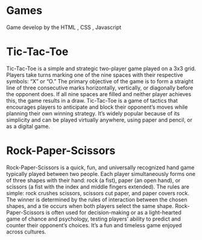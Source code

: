 # Games
Game develop by the HTML , CSS , Javascript 
<h1>Tic-Tac-Toe</h1>
Tic-Tac-Toe is a simple and strategic two-player game played on a 3x3 grid. Players take turns marking one of the nine spaces with their respective symbols: “X” or “O.” The primary objective of the game is to form a straight line of three consecutive marks horizontally, vertically, or diagonally before the opponent does. If all nine spaces are filled and neither player achieves this, the game results in a draw. Tic-Tac-Toe is a game of tactics that encourages players to anticipate and block their opponent’s moves while planning their own winning strategy. It’s widely popular because of its simplicity and can be played virtually anywhere, using paper and pencil, or as a digital game.

<h1>Rock-Paper-Scissors</h1>
Rock-Paper-Scissors is a quick, fun, and universally recognized hand game typically played between two people. Each player simultaneously forms one of three shapes with their hand: rock (a fist), paper (an open hand), or scissors (a fist with the index and middle fingers extended). The rules are simple: rock crushes scissors, scissors cut paper, and paper covers rock. The winner is determined by the rules of interaction between the chosen shapes, and a tie occurs when both players select the same shape. Rock-Paper-Scissors is often used for decision-making or as a light-hearted game of chance and psychology, testing players’ ability to predict and counter their opponent’s choices. It’s a fun and timeless game enjoyed across cultures.
